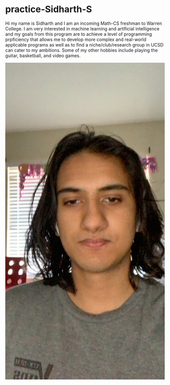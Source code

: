 # practice-Sidharth-S


Hi my name is Sidharth and I am an incoming Math-CS freshman to Warren College. I am very interested in machine learning and artificial intelligence and my goals from this program
are to achieve a level of programming prpficiency that allows me to develop more complex and real-world applicable programs as well as to find a niche/club/research group in UCSD 
can cater to my ambitions. Some of my other hobbies include playing the guitar, basketball, and video games. 

![me](IMG_0354.JPG)
